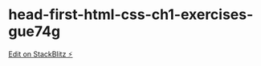 # head-first-html-css-ch1-exercises-gue74g

[Edit on StackBlitz ⚡️](https://stackblitz.com/edit/head-first-html-css-ch1-exercises-gue74g)